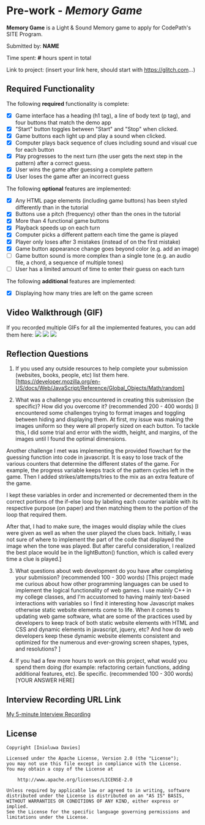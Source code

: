 # Pre-work - *Memory Game*

**Memory Game** is a Light & Sound Memory game to apply for CodePath's SITE Program. 

Submitted by: **NAME**

Time spent: **#** hours spent in total

Link to project: (insert your link here, should start with https://glitch.com...)

## Required Functionality

The following **required** functionality is complete:

* [x] Game interface has a heading (h1 tag), a line of body text (p tag), and four buttons that match the demo app
* [x] "Start" button toggles between "Start" and "Stop" when clicked. 
* [x] Game buttons each light up and play a sound when clicked. 
* [x] Computer plays back sequence of clues including sound and visual cue for each button
* [x] Play progresses to the next turn (the user gets the next step in the pattern) after a correct guess. 
* [x] User wins the game after guessing a complete pattern
* [x] User loses the game after an incorrect guess

The following **optional** features are implemented:

* [x] Any HTML page elements (including game buttons) has been styled differently than in the tutorial
* [x] Buttons use a pitch (frequency) other than the ones in the tutorial
* [x] More than 4 functional game buttons
* [x] Playback speeds up on each turn
* [x] Computer picks a different pattern each time the game is played
* [x] Player only loses after 3 mistakes (instead of on the first mistake)
* [x] Game button appearance change goes beyond color (e.g. add an image)
* [ ] Game button sound is more complex than a single tone (e.g. an audio file, a chord, a sequence of multiple tones)
* [ ] User has a limited amount of time to enter their guess on each turn

The following **additional** features are implemented:

- [x] Displaying how many tries are left on the game screen

## Video Walkthrough (GIF)

If you recorded multiple GIFs for all the implemented features, you can add them here:
![](https://i.imgur.com/IySyrFd.gif)
![](https://i.imgur.com/iUFw4h5.gif)
![](https://i.imgur.com/sGovCiP.gif)



## Reflection Questions
1. If you used any outside resources to help complete your submission (websites, books, people, etc) list them here. 
[https://developer.mozilla.org/en-US/docs/Web/JavaScript/Reference/Global_Objects/Math/random]

2. What was a challenge you encountered in creating this submission (be specific)? How did you overcome it? (recommended 200 - 400 words) 
[I encountered some challenges trying to format images and toggling between hiding and displaying them. At first, my issue was making the images uniform so they were all properly sized on each button. To tackle this, I did some trial and error with the width, height, and margins, of the images until I found the optimal dimensions.

Another challenge I met was implementing the provided flowchart for the guessing function into code in javascript. It is easy to lose track of the various counters that determine the different states of the game. For example, the progress variable keeps track of the pattern cycles left in the game. Then I added strikes/attempts/tries to the mix as an extra feature of the game.

I kept these variables in order and incremented or decremented them in the correct portions of the if-else loop by labeling each counter variable with its respective purpose (on paper) and then matching them to the portion of the loop that required them.

After that, I had to make sure, the images would display while the clues were given as well as when the user played the clues back. Initially, I was not sure of where to implement the part of the code that displayed the image when the tone was played. But after careful consideration, I realized the best place would be in the lightButton() function, which is called every time a clue is played.]

3. What questions about web development do you have after completing your submission? (recommended 100 - 300 words) 
[This project made me curious about how other programming languages can be used to implement the logical functionality of web games. I use mainly C++ in my college classes, and I'm accustomed to having mainly text-based interactions with variables so I find it interesting how Javascript makes otherwise static website elements come to life. 
When it comes to updating web game software, what are some of the practices used by developers to keep track of both static website elements with HTML and CSS and dynamic elements in javascript, jquery, etc? And how do web developers keep these dynamic website elements consistent and optimized for the numerous and ever-growing screen shapes, types, and resolutions? 
]

4. If you had a few more hours to work on this project, what would you spend them doing (for example: refactoring certain functions, adding additional features, etc). Be specific. (recommended 100 - 300 words) 
[YOUR ANSWER HERE]



## Interview Recording URL Link

[My 5-minute Interview Recording](https://unt.zoom.us/rec/play/I_1ar5XwjAwnoR60yaC5IayvLGw3kAy2DCl4Fj3QI2q45wTWiBNRmGLOpzTnC18dW4pcPwtz0LncLa6A.5w4EsgS0KWcRcF5E?autoplay=true&startTime=1648845158000)


## License

    Copyright [Inioluwa Davies]

    Licensed under the Apache License, Version 2.0 (the "License");
    you may not use this file except in compliance with the License.
    You may obtain a copy of the License at

        http://www.apache.org/licenses/LICENSE-2.0

    Unless required by applicable law or agreed to in writing, software
    distributed under the License is distributed on an "AS IS" BASIS,
    WITHOUT WARRANTIES OR CONDITIONS OF ANY KIND, either express or implied.
    See the License for the specific language governing permissions and
    limitations under the License.